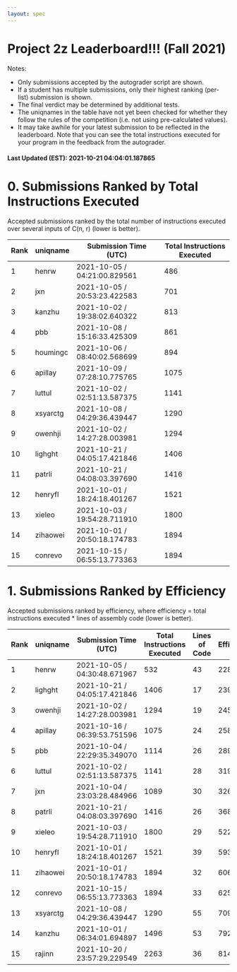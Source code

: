 ```yaml
---
layout: spec
---
```


Project 2z Leaderboard!!! (Fall 2021)
==============================
Notes:
- Only submissions accepted by the autograder script are shown.
- If a student has multiple submissions, only their highest ranking (per-list) submission is shown.
- The final verdict may be determined by additional tests.
- The uniqnames in the table have not yet been checked for whether they follow the rules of the competition (i.e. not using pre-calculated values).
- It may take awhile for your latest submission to be reflected in the leaderboard. Note that you can see the total instructions executed for your program in the feedback from the autograder.


#### Last Updated (EST): 2021-10-21 04:04:01.187865

# 0. Submissions Ranked by Total Instructions Executed
Accepted submissions ranked by the total number of instructions executed over several inputs of C(n, r) (lower is better).

| Rank  | uniqname | Submission Time (UTC) | Total Instructions Executed |
|---|---|---|---|
| 1 | henrw | 2021-10-05 / 04:21:00.829561 | 486 |
| 2 | jxn | 2021-10-05 / 20:53:23.422583 | 701 |
| 3 | kanzhu | 2021-10-02 / 19:38:02.640322 | 813 |
| 4 | pbb | 2021-10-08 / 15:16:33.425309 | 861 |
| 5 | houmingc | 2021-10-06 / 08:40:02.568699 | 894 |
| 6 | apillay | 2021-10-09 / 07:28:10.775765 | 1075 |
| 7 | luttul | 2021-10-02 / 02:51:13.587375 | 1141 |
| 8 | xsyarctg | 2021-10-08 / 04:29:36.439447 | 1290 |
| 9 | owenhji | 2021-10-02 / 14:27:28.003981 | 1294 |
| 10 | lighght | 2021-10-21 / 04:05:17.421846 | 1406 |
| 11 | patrli | 2021-10-21 / 04:08:03.397690 | 1416 |
| 12 | henryfl | 2021-10-01 / 18:24:18.401267 | 1521 |
| 13 | xieleo | 2021-10-03 / 19:54:28.711910 | 1800 |
| 14 | zihaowei | 2021-10-01 / 20:50:18.174783 | 1894 |
| 15 | conrevo | 2021-10-15 / 06:55:13.773363 | 1894 |


# 1. Submissions Ranked by Efficiency
Accepted submissions ranked by efficiency, where efficiency = total instructions executed * lines of assembly code (lower is better).

| Rank  | uniqname | Submission Time (UTC) | Total Instructions Executed |Lines of Code | Efficiency |
|---|---|---|---|---|---|
| 1 | henrw | 2021-10-05 / 04:30:48.671967 | 532 | 43 | 22876 |
| 2 | lighght | 2021-10-21 / 04:05:17.421846 | 1406 | 17 | 23902 |
| 3 | owenhji | 2021-10-02 / 14:27:28.003981 | 1294 | 19 | 24586 |
| 4 | apillay | 2021-10-16 / 06:39:53.751596 | 1075 | 24 | 25800 |
| 5 | pbb | 2021-10-04 / 22:29:35.349070 | 1114 | 26 | 28964 |
| 6 | luttul | 2021-10-02 / 02:51:13.587375 | 1141 | 28 | 31948 |
| 7 | jxn | 2021-10-04 / 23:03:28.484966 | 1089 | 30 | 32670 |
| 8 | patrli | 2021-10-21 / 04:08:03.397690 | 1416 | 26 | 36816 |
| 9 | xieleo | 2021-10-03 / 19:54:28.711910 | 1800 | 29 | 52200 |
| 10 | henryfl | 2021-10-01 / 18:24:18.401267 | 1521 | 39 | 59319 |
| 11 | zihaowei | 2021-10-01 / 20:50:18.174783 | 1894 | 32 | 60608 |
| 12 | conrevo | 2021-10-15 / 06:55:13.773363 | 1894 | 33 | 62502 |
| 13 | xsyarctg | 2021-10-08 / 04:29:36.439447 | 1290 | 55 | 70950 |
| 14 | kanzhu | 2021-10-01 / 06:34:01.694897 | 1496 | 53 | 79288 |
| 15 | rajinn | 2021-10-20 / 23:57:29.229549 | 2263 | 36 | 81468 |

